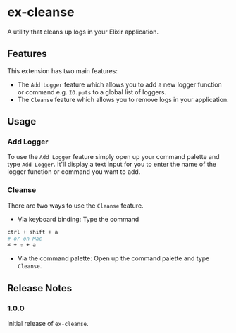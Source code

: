 # ex-cleanse

A utility that cleans up logs in your Elixir application.

## Features

This extension has two main features:

- The `Add Logger` feature which allows you to add a new logger function or command e.g. `IO.puts` to a global list of loggers.
- The `Cleanse` feature which allows you to remove logs in your application.

## Usage

### Add Logger

To use the `Add Logger` feature simply open up your command palette and type `Add Logger`.
It'll display a text input for you to enter the name of the logger function or command you want to add.

### Cleanse

There are two ways to use the `Cleanse` feature.

- Via keyboard binding: Type the command

```bash
ctrl + shift + a
# or on Mac
⌘ + ⇧ + a

```

- Via the command palette: Open up the command palette and type `Cleanse`.

## Release Notes

### 1.0.0

Initial release of `ex-cleanse`.

```

```
